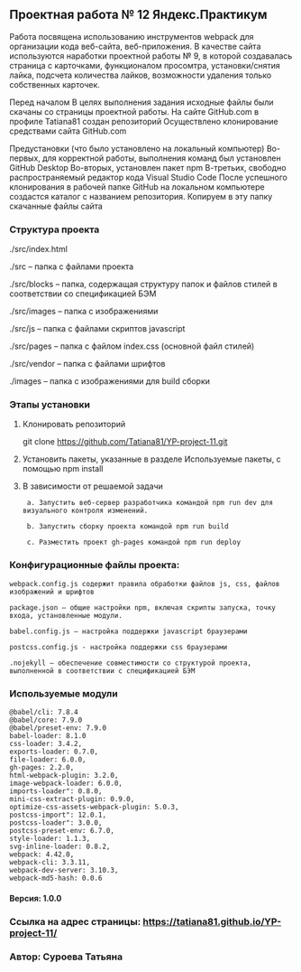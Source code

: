 ## Проектная работа № 12 Яндекс.Практикум

Работа посвящена использованию инструментов webpack для организации кода веб-сайта, веб-приложения. В качестве сайта используются наработки проектной работы № 9, в которой создавалась страница с карточками, функционалом просомтра, установки/снятия лайка, подсчета количества лайков, возможности удаления только собственных карточек.

Перед началом В целях выполнения задания исходные файлы были скачаны со страницы проектной работы. На сайте GitHub.com в профиле Tatiana81 создан репозиторий Осуществлено клонирование средствами сайта GitHub.com

Предустановки (что было установлено на локальный компьютер) Во-первых, для корректной работы, выполнения команд был установлен GitHub Desktop Во-вторых, установлен пакет npm В-третьих, свободно распространяемый редактор кода Visual Studio Code После успешного клонирования в рабочей папке GitHub на локальном компьютере создастся каталог с названием репозитория. Копируем в эту папку скачанные файлы сайта

### Структура проекта

./src/index.html

./src – папка с файлами проекта

./src/blocks – папка, содержащая структуру папок и файлов стилей в соответствии со спецификацией БЭМ

./src/images – папка с изображениями

./src/js – папка с файлами скриптов javascript

./src/pages – папка с файлом index.css (основной файл стилей)

./src/vendor – папка с файлами шрифтов

./images – папка с изображениями для build сборки


### Этапы установки

1. Клонировать репозиторий 

    git clone https://github.com/Tatiana81/YP-project-11.git

2. Установить пакеты, указанные в разделе Используемые пакеты, с помощью npm install

3. В зависимости от решаемой задачи

        a. Запустить веб-сервер разработчика командой npm run dev для визуального контроля изменений.

        b. Запустить сборку проекта командой npm run build

        c. Разместить проект gh-pages командой npm run deploy


### Конфигурационные файлы проекта:

    webpack.config.js содержит правила обработки файлов js, css, файлов изображений и шрифтов

    package.json – общие настройки npm, включая скрипты запуска, точку входа, установленные модули.

    babel.config.js – настройка поддержки javascript браузерами

    postcss.config.js - настройка поддержки css браузерами

    .nojekyll – обеспечение совместимости со структурой проекта, выполненной в соответствии с спецификацией БЭМ

### Используемые модули
    @babel/cli: 7.8.4
    @babel/core: 7.9.0
    @babel/preset-env: 7.9.0
    babel-loader: 8.1.0
    css-loader: 3.4.2, 
    exports-loader: 0.7.0, 
    file-loader: 6.0.0, 
    gh-pages: 2.2.0, 
    html-webpack-plugin: 3.2.0, 
    image-webpack-loader: 6.0.0, 
    imports-loader": 0.8.0, 
    mini-css-extract-plugin: 0.9.0, 
    optimize-css-assets-webpack-plugin: 5.0.3, 
    postcss-import": 12.0.1, 
    postcss-loader": 3.0.0, 
    postcss-preset-env: 6.7.0, 
    style-loader: 1.1.3, 
    svg-inline-loader: 0.8.2, 
    webpack: 4.42.0, 
    webpack-cli: 3.3.11, 
    webpack-dev-server: 3.10.3, 
    webpack-md5-hash: 0.0.6

#### Версия: 1.0.0

### Ссылка на адрес страницы: https://tatiana81.github.io/YP-project-11/

### Автор: Суроева Татьяна

